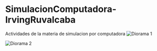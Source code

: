 # SimulacionComputadora-IrvingRuvalcaba
Actividades de la materia de simulacion por computadora
![Diorama 1](https://github.com/Irving-Rafael/SimulacionComputadora-IrvingRuvalcaba/assets/70976519/0914aef7-c860-498a-815a-f1ddd5d93e26)

![Diorama 2](https://github.com/Irving-Rafael/SimulacionComputadora-IrvingRuvalcaba/assets/70976519/ccfbf268-b2cf-46e7-9fcc-9b37126da570)

